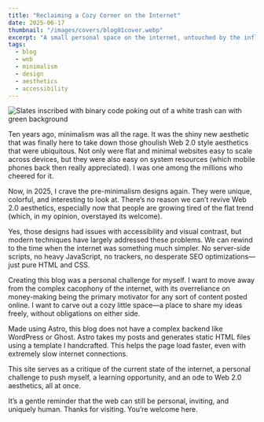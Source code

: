 ```yaml
---
title: "Reclaiming a Cozy Corner on the Internet"
date: 2025-06-17
thumbnail: "/images/covers/blog01cover.webp"
excerpt: "A small personal space on the internet, untouched by the influence of algorithms"
tags:
  - blog
  - web
  - minimalism
  - design
  - aesthetics
  - accessibility
---
```

![Slates inscribed with binary code poking out of a white trash can with green background](/images/covers/blog01cover.webp)

Ten years ago, minimalism was all the rage. It was the shiny new aesthetic that was finally here to take down those ghoulish Web 2.0 style aesthetics that were ubiquitous. Not only were flat and minimal websites easy to scale across devices, but they were also easy on system resources (which mobile phones back then really appreciated). I was one among the millions who cheered for it.

Now, in 2025, I crave the pre-minimalism designs again. They were unique, colorful, and interesting to look at. There’s no reason we can’t revive Web 2.0 aesthetics, especially now that people are growing tired of the flat trend (which, in my opinion, overstayed its welcome).

Yes, those designs had issues with accessibility and visual contrast, but modern techniques have largely addressed these problems. We can rewind to the time when the internet was something much simpler. No server-side scripts, no heavy JavaScript, no trackers, no desperate SEO optimizations—just pure HTML and CSS.

Creating this blog was a personal challenge for myself. I want to move away from the complex cacophony of the internet, with its overreliance on money-making being the primary motivator for any sort of content posted online. I want to carve out a cozy little space—a place to share my ideas freely, without obligations on either side.

Made using Astro, this blog does not have a complex backend like WordPress or Ghost. Astro takes my posts and generates static HTML files using a template I handcrafted. This helps the page load faster, even with extremely slow internet connections.

This site serves as a critique of the current state of the internet, a personal challenge to push myself, a learning opportunity, and an ode to Web 2.0 aesthetics, all at once.

It’s a gentle reminder that the web can still be personal, inviting, and uniquely human.
Thanks for visiting. You’re welcome here.